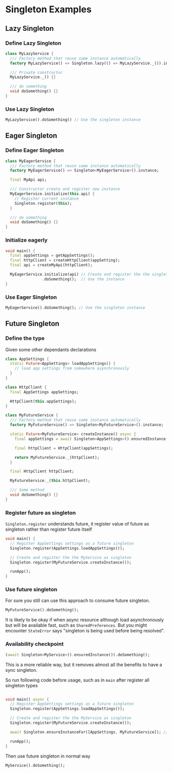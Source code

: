 # Singleton Examples

## Lazy Singleton

### Define Lazy Singleton

```dart
class MyLazyService {
  /// Factory method that reuse same instance automatically
  factory MyLazyService() => Singleton.lazy(() => MyLazyService._()).instance;

  /// Private constructor
  MyLazyService._() {}

  /// do something
  void doSomething() {}
}
```

### Use Lazy Singleton

```dart
MyLazyService().doSomething() // Use the singleton instance
```

## Eager Singleton

### Define Eager Singleton

```dart
class MyEagerService {
  /// Factory method that reuse same instance automatically
  factory MyEagerService() => Singleton<MyEagerService>().instance;

  final MyApi api;

  /// Constructor create and register new instance
  MyEagerService.initialize(this.api) {
    // Register current instance
    Singleton.register(this);
  }

  /// do something
  void doSomething() {}
}
```

### Initialize eagerly

```dart
void main() {
  final appSettings = getAppSettings();
  final httpClient = createHttpClient(appSetting);
  final api = createMyApi(httpClient);

  MyEagerService.initialize(api) // Create and register the the singleton
                .doSomething();  // Use the instance
}
```

### Use Eager Singleton

```dart
MyEagerService().doSomething(); // Use the singleton instance
```

## Future Singleton

### Define the type

Given some other dependants declarations

```dart
class AppSettings {
  static Future<AppSettings> loadAppSettings() {
    // load app settings from somewhere asynchronously
  }
}

class HttpClient {
  final AppSettings appSettings;

  HttpClient(this.appSettings);
}
```


```dart
class MyFutureService {
  /// Factory method that reuse same instance automatically
  factory MyFutureService() => Singleton<MyFutureService>().instance;

  static Future<MyFutureService> createInstance() async {
    final appSettings = await Singleton<AppSettings>().ensuredInstance();

    final httpClient = HttpClient(appSettings);

    return MyFutureService._(httpClient);
  }

  final HttpClient httpClient;

  MyFutureService._(this.httpClient);

  /// Some method
  void doSomething() {}
}
```

### Register future as singleton

`Singleton.register` understands future, it register value of future as singleton rather than register future itself

```dart
void main() {
  // Register AppSettings settings as a future singleton
  Singleton.register(AppSettings.loadAppSettings());

  // Create and register the the MyService as singleton
  Singleton.register(MyFutureService.createInstance());

  runApp();
}
```

### Use future singleton

For sure you still can use this approach to consume future singleton.

```dart
MyFutureService().doSomething();
```

It is likely to be okay if when async resource although load asynchronously but will be available fast, such as `SharedPreferences`.
But you might encounter `StateError` says "singleton is being used before being resolved".

### Availability checkpoint

```dart
(await Singleton<MyService>().ensuredInstance()).doSomething();
```

This is a more reliable way, but it removes almost all the benefits to have a sync singleton.

So run following code before usage, such as in `main` after register all singleton types

```dart

void main() async {
  // Register AppSettings settings as a future singleton
  Singleton.register(AppSettings.loadAppSettings());

  // Create and register the the MyService as singleton
  Singleton.register(MyFutureService.createInstance());

  await Singleton.ensureInstanceFor([AppSettings, MyFutureService]); //  Ensure all singletons are properly initialized

  runApp();
}

```

Then use future singleton in normal way

```dart
MyService().doSomething();
```